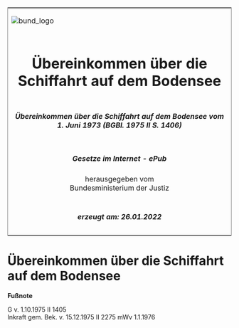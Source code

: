 <span id="DECKBLATT.html"></span>

<table border="0" frame="border" width="100%">

<tr valign="top">

<td align="left">

![bund\_logo](BfJ_2021_Web_de_de.gif)

</td>

<td align="right">

 

</td>

</tr>

<tr align="center" valign="middle">

<td colspan="2">

# Übereinkommen über die Schiffahrt auf dem Bodensee

</td>

</tr>

<tr align="center" valign="middle">

<td colspan="2">

##### Übereinkommen über die Schiffahrt auf dem Bodensee vom 1. Juni 1973 (BGBl. 1975 II S. 1406)

</td>

</tr>

<tr align="center" valign="middle">

<td colspan="2">

  
  

##### Gesetze im Internet - ePub  
  
herausgegeben vom  
Bundesministerium der Justiz

</td>

</tr>

<tr align="center" valign="bottom">

<td colspan="2">

  
  

##### erzeugt am: 26.01.2022

</td>

</tr>

</table>

<span id="BJNR214060975.html"></span>

# Übereinkommen über die Schiffahrt auf dem Bodensee

<div>

  
**Fußnote**

<div class="jnhtml">

<div>

<div class="jurAbsatz">

G v. 1.10.1975 II 1405  
Inkraft gem. Bek. v. 15.12.1975 II 2275 mWv 1.1.1976

</div>

</div>

</div>

</div>
